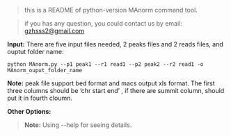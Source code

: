 > this is a README of python-version MAnorm command tool. 

> if you has any question, you could contact us by email: gzhsss2@gmail.com

**Input:**
There are five input files needed, 2 peaks files and 2 reads files, and ouptut folder name:
    
    python MAnorm.py --p1 peak1 --r1 read1 --p2 peak2 --r2 read1 -o MAnorm_ouput_folder_name

**Note:** peak file support bed format and macs output xls format. The first three columns 
should be ‘chr start end’ , if there are summit column, should put it in fourth cloumn.

**Other Options:**
> **Note:** Using --help for seeing details.
